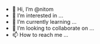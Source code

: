 - 👋 Hi, I’m @nitom
- 👀 I’m interested in ...
- 🌱 I’m currently learning ...
- 💞️ I’m looking to collaborate on ...
- 📫 How to reach me ...

<!---
nitom/nitom is a ✨ special ✨ repository because its `README.md` (this file) appears on your GitHub profile.
You can click the Preview link to take a look at your changes.
--->
